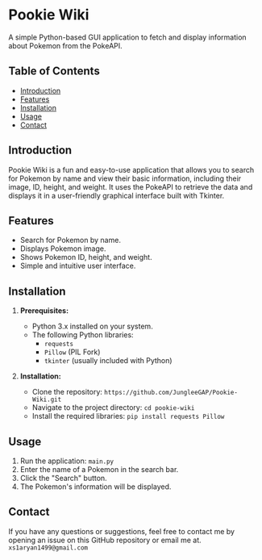 # Pookie Wiki

A simple Python-based GUI application to fetch and display information about Pokemon from the PokeAPI.

## Table of Contents

- [Introduction](#introduction)
- [Features](#features)
- [Installation](#installation)
- [Usage](#usage)
- [Contact](#contact)  

## Introduction

Pookie Wiki is a fun and easy-to-use application that allows you to search for Pokemon by name and view their basic information, including their image, ID, height, and weight.  It uses the PokeAPI to retrieve the data and displays it in a user-friendly graphical interface built with Tkinter.

## Features

- Search for Pokemon by name.
- Displays Pokemon image.
- Shows Pokemon ID, height, and weight.
- Simple and intuitive user interface.

## Installation

1. **Prerequisites:**
   - Python 3.x installed on your system.
   - The following Python libraries:
     - `requests`
     - `Pillow` (PIL Fork)
     - `tkinter` (usually included with Python)

2. **Installation:**
   - Clone the repository: `https://github.com/JungleeGAP/Pookie-Wiki.git`  
   - Navigate to the project directory: `cd pookie-wiki`
   - Install the required libraries: `pip install requests Pillow`

## Usage

1. Run the application: `main.py` 
2. Enter the name of a Pokemon in the search bar.
3. Click the "Search" button.
4. The Pokemon's information will be displayed.

## Contact

If you have any questions or suggestions, feel free to contact me by opening an issue on this GitHub repository or email me at. ` xs1aryan1499@gmail.com`
